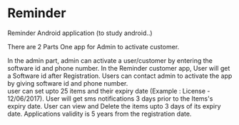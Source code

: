 # Reminder
Reminder Android application
(to study android..)

There are 2 Parts One app for Admin to activate customer.

In the admin part, admin can activate a user/customer by entering the software id and phone number.
In the Reminder customer app, User will get a Software id after Registration. 
Users can contact admin to activate the app by giving software id and phone number.   
user can set upto 25 items and their expiry date (Example : License - 12/06/2017). 
User will get sms notifications 3 days prior to the Items's expiry date. 
User can view and Delete the items upto 3 days of its expiry date.
Applications validity is 5 years from the registration date.

